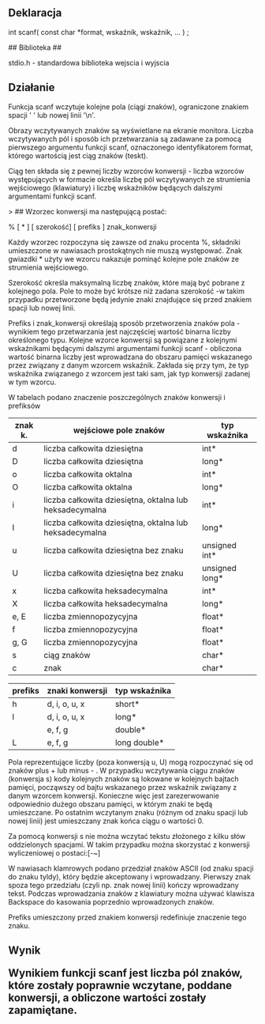  ## Deklaracja 
  <p>  int  scanf( const  char  *format,  wskaźnik,  wskaźnik, ... ) ;</p>
 ## Biblioteka ## 
<p> stdio.h - standardowa biblioteka wejscia i wyjscia</p> 

 ## Działanie 

<p>Funkcja scanf wczytuje kolejne pola (ciągi znaków), ograniczone znakiem  spacji    '  '    lub  nowej  linii  '\n'.</p>
<p>  Obrazy  wczytywanych znaków są wyświetlane na ekranie monitora. Liczba wczytywanych  pól i sposób ich przetwarzania są zadawane za pomocą pierwszego  argumentu   funkcji scanf, oznaczonego   identyfikatorem format, którego  wartością  jest  ciąg  znaków  (teskt).</p>
<p>  Ciąg  ten  składa  się  z pewnej liczby wzorców konwersji - liczba wzorców występujących w formacie określa liczbę pól wczytywanych ze strumienia wejściowego  (klawiatury)  i  liczbę  wskaźników  będących  dalszymi argumentami 
funkcji scanf.</p>>
 ##  Wzorzec  konwersji ma następującą postać: 
<p> % [  *  ]  [  szerokość]  [  prefiks ]   znak_konwersji </p>
<p> Każdy  wzorzec  rozpoczyna  się  zawsze  od  znaku  procenta %, składniki  umieszczone  w  nawiasach  prostokątnych  nie  muszą występować. Znak gwiazdki * użyty  we wzorcu nakazuje pominąć kolejne pole znaków ze  strumienia wejściowego.</p> 
<p> Szerokość określa maksymalną  liczbę  znaków,  które  mają  być  pobrane  z  kolejnego pola.  Pole  to  może  być  krótsze  niż  zadana  szerokość -w  takim przypadku  przetworzone  będą  jedynie  znaki  znajdujące  się  przed znakiem  spacji  lub  nowej  linii.</p> 
<p>Prefiks i znak_konwersji określają sposób przetworzenia znaków pola - wynikiem  tego  przetwarzania 
jest  najczęściej  wartość  binarna  liczby  określonego  typu.  Kolejne wzorce konwersji są powiązane z kolejnymi wskaźnikami będącymi dalszymi  argumentami  funkcji 
scanf - obliczona  wartość  binarna liczby  jest  wprowadzana  do  obszaru  pamięci  wskazanego  przez związany z danym wzorcem wskaźnik. Zakłada się przy tym, że typ wskaźnika  związanego  z  wzorcem  jest taki  sam,  jak  typ  konwersji  zadanej    w    tym    wzorcu.</p>
<p>    W    tabelach    podano    znaczenie poszczególnych znaków konwersji i prefiksów</p>
<p></p>
<p></p>

| znak k. | wejściowe pole znaków | typ wskaźnika |
| ------- | --------------------- | ------------- |
| d       | liczba całkowita dziesiętna | int*    |
| D       | liczba całkowita dziesiętna | long*   |     
| o       | liczba całkowita oktalna    | int*    |
| O       | liczba całkowita oktalna    | long*   |  
| i       | liczba  całkowita  dziesiętna,  oktalna lub heksadecymalna |  int*  |  
| I       | liczba  całkowita  dziesiętna,  oktalna lub heksadecymalna |  long* |  
| u       | liczba całkowita dziesiętna bez znaku |  unsigned int* |  
| U       | liczba całkowita dziesiętna bez znaku |  unsigned long* | 
| x       | liczba całkowita heksadecymalna | int*  | 
| X       | liczba całkowita heksadecymalna | long* | 
| e, E    | liczba zmiennopozycyjna | float* | 
| f       | liczba zmiennopozycyjna | float* | 
| g, G    | liczba zmiennopozycyjna | float* |
| s       | ciąg znaków             | char*  |  
| c       | znak                    | char*  |

<p></p>
<p></p>

| prefiks | znaki konwersji | typ wskaźnika |
| ------- | --------------- | ------------- | 
| h       |  d, i, o, u, x  | short*        | 
| l       |  d, i, o, u, x  | long*         |
|         |  e, f, g        | double*       | 
| L       |  e, f, g        | long double*  |

<p></p>
<p> Pola   reprezentujące   liczby   (poza   konwersją u, U)  mogą  rozpoczynać  się  od  znaków  plus  +  lub  minus - .  W  przypadku wczytywania ciągu znaków (konwersja s) kody kolejnych znaków są    lokowane  w  kolejnych  bajtach  pamięci,  począwszy  od  bajtu wskazanego przez wskaźnik związany   z   danym   wzorcem 
konwersji. Konieczne   więc   jest   zarezerwowanie   odpowiednio dużego  obszaru  pamięci,  w  którym  znaki  te  będą  umieszczane.  Po ostatnim wczytanym znaku (różnym od znaku spacji lub nowej linii) jest  umieszczany  znak  końca  ciągu  o  wartości 0. </p>
<p>  Za  pomocą konwersji s nie  można  wczytać  tekstu  złożonego  z  kilku  słów oddzielonych  spacjami.  W  takim  przypadku  można  skorzystać  z konwersji wyliczeniowej o postaci:[-~]</p>
<p> W  nawiasach  klamrowych  podano  przedział  znaków  ASCII  (od znaku   spacji   do   znaku   tyldy),   który   będzie   akceptowany   i wprowadzany. Pierwszy znak spoza tego przedziału (czyli np. znak nowej  linii)  kończy  wprowadzany  tekst.  Podczas  wprowadzania znaków  z  klawiatury  można  używać  klawisza Backspace do kasowania poprzednio wprowadzonych     znaków.</p> 
<p> Prefiks umieszczony  przed  znakiem  konwersji  redefiniuje znaczenie  tego 
znaku. </p>        

 ## Wynik <p> Wynikiem  funkcji scanf jest  liczba  pól  znaków,  które  zostały poprawnie  wczytane,  poddane  konwersji,  a  obliczone  wartości zostały zapamiętane.</p>       
